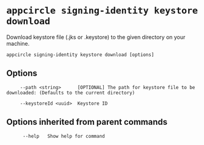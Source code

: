 # `appcircle signing-identity keystore download`

Download keystore file (.jks or .keystore) to the given directory on your machine.

```plaintext
appcircle signing-identity keystore download [options]
```

## Options

```plaintext
     --path <string>      [OPTIONAL] The path for keystore file to be downloaded: (Defaults to the current directory)

     --keystoreId <uuid>  Keystore ID
```

## Options inherited from parent commands

```plaintext
      --help   Show help for command
```
